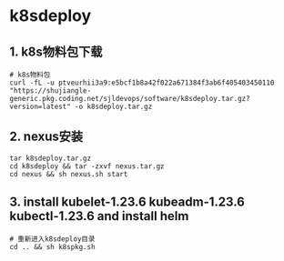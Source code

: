 # k8sdeploy
## 1. k8s物料包下载
```shell
# k8s物料包
curl -fL -u ptveurhii3a9:e5bcf1b8a42f022a671384f3ab6f405403450110 "https://shujiangle-generic.pkg.coding.net/sjldevops/software/k8sdeploy.tar.gz?version=latest" -o k8sdeploy.tar.gz
```

## 2. nexus安装
```shell
tar k8sdeploy.tar.gz
cd k8sdeploy && tar -zxvf nexus.tar.gz
cd nexus && sh nexus.sh start
```

## 3. install kubelet-1.23.6 kubeadm-1.23.6 kubectl-1.23.6  and install  helm
```shell
# 重新进入k8sdeploy目录
cd .. && sh k8spkg.sh
```